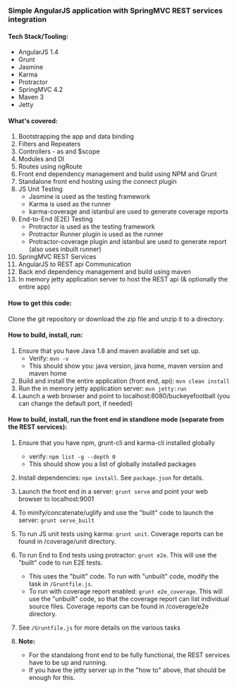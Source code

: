 ### Simple AngularJS application with SpringMVC REST services integration

#### Tech Stack/Tooling:
* AngularJS 1.4
* Grunt
* Jasmine
* Karma
* Protractor
* SpringMVC 4.2
* Maven 3
* Jetty

#### What's covered:
1. Bootstrapping the app and data binding
2. Filters and Repeaters
3. Controllers - as and $scope 
4. Modules and DI
5. Routes using ngRoute
6. Front end dependency management and build using NPM and Grunt
7. Standalone front end hosting using the connect plugin
8. JS Unit Testing 
    * Jasmine is used as the testing framework
    * Karma is used as the runner
    * karma-coverage and istanbul are used to generate coverage reports
9. End-to-End (E2E) Testing
    * Protractor is used as the testing framework
    * Protractor Runner plugin is used as the runner
    * Protractor-coverage plugin and istanbul are used to generate report (also uses inbuilt runner)
10. SpringMVC REST Services
11. AngularJS to REST api Communication
12. Back end dependency management and build using maven 
13. In memory jetty application server to host the REST api (& optionally the entire app)

#### How to get this code:
Clone the git repository or download the zip file and unzip it to a directory.

#### How to build, install, run:
1. Ensure that you have Java 1.8 and maven available and set up. 
    * Verify: `mvn -v`
    * This should show you: java version, java home, maven version and maven home
2. Build and install the entire application (front end, api): `mvn clean install`
3. Run the in memory jetty application server: `mvn jetty:run`
4. Launch a web browser and point to localhost:8080/buckeyefootball (you can change the default port, if needed)

#### How to build, install, run the front end in standlone mode (separate from the REST services):
1. Ensure that you have npm, grunt-cli and karma-cli installed globally
    * verify: `npm list -g --depth 0`
    * This should show you a list of globally installed packages
2. Install dependencies: `npm install`. See `package.json` for details.
3. Launch the front end in a server: `grunt serve` and point your web browser to localhost:9001
4. To minify/concatenate/uglify and use the "built" code to launch the server: `grunt serve_built`
5. To run JS unit tests using karma: `grunt unit`. Coverage reports can be found in /coverage/unit directory.
6. To run End to End tests using protractor: `grunt e2e`. This will use the "built" code to run E2E tests.
    * This uses the "built" code. To run with "unbuilt" code, modify the task in `/Gruntfile.js`.
    * To run with coverage report enabled: `grunt e2e_coverage`. This will use the "unbuilt" code, so that the coverage report can list individual source files. Coverage reports can be found in /coverage/e2e directory.
7. See `/Gruntfile.js` for more details on the various tasks

8. __Note:__
    * For the standalong front end to be fully functional, the REST services have to be up and running.
    * If you have the jetty server up in the "how to" above, that should be enough for this.
